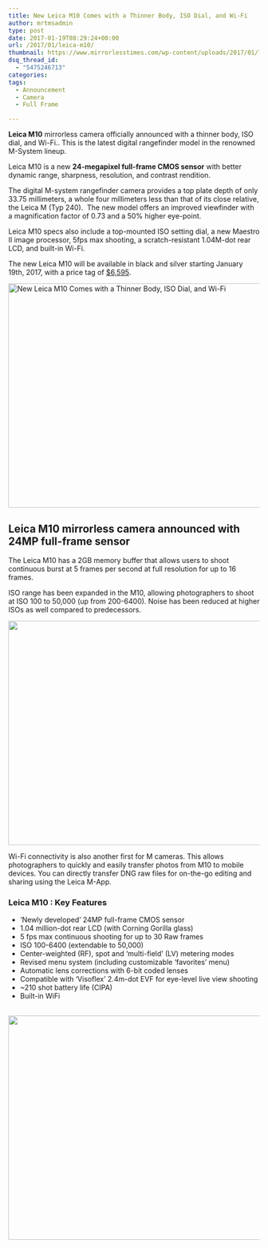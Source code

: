 ```yaml
---
title: New Leica M10 Comes with a Thinner Body, ISO Dial, and Wi-Fi
author: mrtmsadmin
type: post
date: 2017-01-19T08:29:24+00:00
url: /2017/01/leica-m10/
thumbnail: https://www.mirrorlesstimes.com/wp-content/uploads/2017/01/leica-m10-feature.jpg
dsq_thread_id:
  - "5475246713"
categories:
tags:
  - Announcement
  - Camera
  - Full Frame

---
```

**Leica M10** mirrorless camera officially announced with a thinner body, ISO dial, and Wi-Fi.. This is the latest digital rangefinder model in the renowned M-System lineup.

Leica M10 is a new **24-megapixel full-frame CMOS sensor** with better dynamic range, sharpness, resolution, and contrast rendition.

The digital M-system rangefinder camera provides a top plate depth of only 33.75 millimeters, a whole four millimeters less than that of its close relative, the Leica M (Typ 240).  The new model offers an improved viewfinder with a magnification factor of 0.73 and a 50% higher eye-point.

Leica M10 specs also include a top-mounted ISO setting dial, a new Maestro II image processor, 5fps max shooting, a scratch-resistant 1.04M-dot rear LCD, and built-in Wi-Fi.

The new Leica M10 will be available in black and silver starting January 19th, 2017, with a price tag of <a href="http://amzn.to/2iMcKrx" target="_blank" rel="nofollow">$6,595</a>.<!--more-->

[<img class="aligncenter wp-image-921 size-full" title="New Leica M10 Comes with a Thinner Body, ISO Dial, and Wi-Fi" src="https://i1.wp.com/www.mirrorlesstimes.com/wp-content/uploads/2017/01/leica-m10-front.jpg?resize=600%2C450&#038;ssl=1" alt="New Leica M10 Comes with a Thinner Body, ISO Dial, and Wi-Fi" width="600" height="450" srcset="https://i1.wp.com/www.mirrorlesstimes.com/wp-content/uploads/2017/01/leica-m10-front.jpg?w=1199&ssl=1 1199w, https://i1.wp.com/www.mirrorlesstimes.com/wp-content/uploads/2017/01/leica-m10-front.jpg?resize=300%2C225&ssl=1 300w, https://i1.wp.com/www.mirrorlesstimes.com/wp-content/uploads/2017/01/leica-m10-front.jpg?resize=768%2C576&ssl=1 768w, https://i1.wp.com/www.mirrorlesstimes.com/wp-content/uploads/2017/01/leica-m10-front.jpg?resize=1024%2C769&ssl=1 1024w" sizes="(max-width: 600px) 100vw, 600px" data-recalc-dims="1" />][1]

## Leica M10 mirrorless camera announced with 24MP full-frame sensor

The Leica M10 has a 2GB memory buffer that allows users to shoot continuous burst at 5 frames per second at full resolution for up to 16 frames.

ISO range has been expanded in the M10, allowing photographers to shoot at ISO 100 to 50,000 (up from 200-6400). Noise has been reduced at higher ISOs as well compared to predecessors.

[<img class="aligncenter size-full wp-image-920" src="https://i0.wp.com/www.mirrorlesstimes.com/wp-content/uploads/2017/01/leica-m10-top.jpg?resize=600%2C450&#038;ssl=1" alt="" width="600" height="450" srcset="https://i0.wp.com/www.mirrorlesstimes.com/wp-content/uploads/2017/01/leica-m10-top.jpg?w=1199&ssl=1 1199w, https://i0.wp.com/www.mirrorlesstimes.com/wp-content/uploads/2017/01/leica-m10-top.jpg?resize=300%2C225&ssl=1 300w, https://i0.wp.com/www.mirrorlesstimes.com/wp-content/uploads/2017/01/leica-m10-top.jpg?resize=768%2C576&ssl=1 768w, https://i0.wp.com/www.mirrorlesstimes.com/wp-content/uploads/2017/01/leica-m10-top.jpg?resize=1024%2C769&ssl=1 1024w" sizes="(max-width: 600px) 100vw, 600px" data-recalc-dims="1" />][2]

Wi-Fi connectivity is also another first for M cameras. This allows photographers to quickly and easily transfer photos from M10 to mobile devices. You can directly transfer DNG raw files for on-the-go editing and sharing using the Leica M-App.

### Leica M10 : Key Features

  * &#8216;Newly developed&#8217; 24MP full-frame CMOS sensor
  * 1.04 million-dot rear LCD (with Corning Gorilla glass)
  * 5 fps max continuous shooting for up to 30 Raw frames
  * ISO 100-6400 (extendable to 50,000)
  * Center-weighted (RF), spot and &#8216;multi-field&#8217; (LV) metering modes
  * Revised menu system (including customizable &#8216;favorites&#8217; menu)
  * Automatic lens corrections with 6-bit coded lenses
  * Compatible with &#8216;Visoflex&#8217; 2.4m-dot EVF for eye-level live view shooting
  * ~210 shot battery life (CIPA)
  * Built-in WiFi

[  
][3] [<img class="aligncenter size-full wp-image-919" src="https://i1.wp.com/www.mirrorlesstimes.com/wp-content/uploads/2017/01/leica-m10-back.jpg?resize=600%2C450&#038;ssl=1" alt="" width="600" height="450" srcset="https://i1.wp.com/www.mirrorlesstimes.com/wp-content/uploads/2017/01/leica-m10-back.jpg?w=1200&ssl=1 1200w, https://i1.wp.com/www.mirrorlesstimes.com/wp-content/uploads/2017/01/leica-m10-back.jpg?resize=300%2C225&ssl=1 300w, https://i1.wp.com/www.mirrorlesstimes.com/wp-content/uploads/2017/01/leica-m10-back.jpg?resize=768%2C576&ssl=1 768w, https://i1.wp.com/www.mirrorlesstimes.com/wp-content/uploads/2017/01/leica-m10-back.jpg?resize=1024%2C768&ssl=1 1024w" sizes="(max-width: 600px) 100vw, 600px" data-recalc-dims="1" />][4]

 [1]: https://i1.wp.com/www.mirrorlesstimes.com/wp-content/uploads/2017/01/leica-m10-front.jpg?ssl=1
 [2]: https://i0.wp.com/www.mirrorlesstimes.com/wp-content/uploads/2017/01/leica-m10-top.jpg?ssl=1
 [3]: https://www.mirrorlesstimes.com/wp-content/uploads/2017/01/leica-m10-feature.jpg
 [4]: https://i1.wp.com/www.mirrorlesstimes.com/wp-content/uploads/2017/01/leica-m10-back.jpg?ssl=1